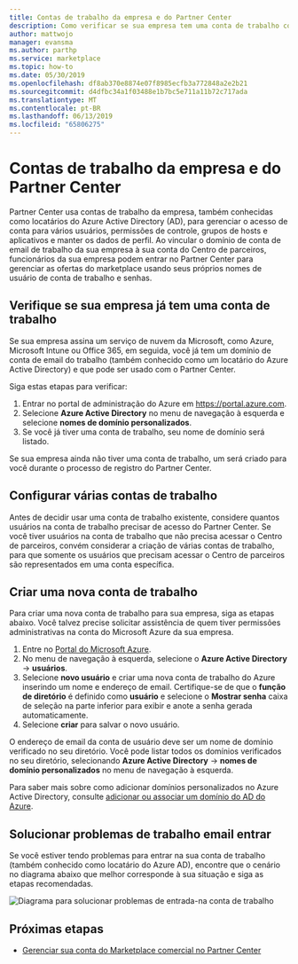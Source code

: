 ```yaml
---
title: Contas de trabalho da empresa e do Partner Center
description: Como verificar se sua empresa tem uma conta de trabalho configurado com a Microsoft, crie uma nova conta de trabalho ou configurar várias contas de trabalho para usar com o Partner Center.
author: mattwojo
manager: evansma
ms.author: parthp
ms.service: marketplace
ms.topic: how-to
ms.date: 05/30/2019
ms.openlocfilehash: df8ab370e8874e07f8985ecfb3a772848a2e2b21
ms.sourcegitcommit: d4dfbc34a1f03488e1b7bc5e711a11b72c717ada
ms.translationtype: MT
ms.contentlocale: pt-BR
ms.lasthandoff: 06/13/2019
ms.locfileid: "65806275"
---
```

# <a name="company-work-accounts-and-partner-center"></a>Contas de trabalho da empresa e do Partner Center

Partner Center usa contas de trabalho da empresa, também conhecidas como locatários do Azure Active Directory (AD), para gerenciar o acesso de conta para vários usuários, permissões de controle, grupos de hosts e aplicativos e manter os dados de perfil. Ao vincular o domínio de conta de email de trabalho da sua empresa à sua conta do Centro de parceiros, funcionários da sua empresa podem entrar no Partner Center para gerenciar as ofertas do marketplace usando seus próprios nomes de usuário de conta de trabalho e senhas.

## <a name="check-whether-your-company-already-has-a-work-account"></a>Verifique se sua empresa já tem uma conta de trabalho

Se sua empresa assina um serviço de nuvem da Microsoft, como Azure, Microsoft Intune ou Office 365, em seguida, você já tem um domínio de conta de email do trabalho (também conhecido como um locatário do Azure Active Directory) e que pode ser usado com o Partner Center.

Siga estas etapas para verificar:
1. Entrar no portal de administração do Azure em https://portal.azure.com.
2. Selecione **Azure Active Directory** no menu de navegação à esquerda e selecione **nomes de domínio personalizados**.
3. Se você já tiver uma conta de trabalho, seu nome de domínio será listado.

Se sua empresa ainda não tiver uma conta de trabalho, um será criado para você durante o processo de registro do Partner Center.

## <a name="set-up-multiple-work-accounts"></a>Configurar várias contas de trabalho

Antes de decidir usar uma conta de trabalho existente, considere quantos usuários na conta de trabalho precisar de acesso do Partner Center. Se você tiver usuários na conta de trabalho que não precisa acessar o Centro de parceiros, convém considerar a criação de várias contas de trabalho, para que somente os usuários que precisam acessar o Centro de parceiros são representados em uma conta específica.

## <a name="create-a-new-work-account"></a>Criar uma nova conta de trabalho

Para criar uma nova conta de trabalho para sua empresa, siga as etapas abaixo. Você talvez precise solicitar assistência de quem tiver permissões administrativas na conta do Microsoft Azure da sua empresa.

1. Entre no [Portal do Microsoft Azure](https://portal.azure.com).
2. No menu de navegação à esquerda, selecione o **Azure Active Directory** -> **usuários**.
3. Selecione **novo usuário** e criar uma nova conta de trabalho do Azure inserindo um nome e endereço de email. Certifique-se de que o **função de diretório** é definido como **usuário** e selecione o **Mostrar senha** caixa de seleção na parte inferior para exibir e anote a senha gerada automaticamente.
4. Selecione **criar** para salvar o novo usuário.

O endereço de email da conta de usuário deve ser um nome de domínio verificado no seu diretório. Você pode listar todos os domínios verificados no seu diretório, selecionando **Azure Active Directory** -> **nomes de domínio personalizados** no menu de navegação à esquerda.

Para saber mais sobre como adicionar domínios personalizados no Azure Active Directory, consulte [adicionar ou associar um domínio do AD do Azure](https://docs.microsoft.com/azure/active-directory/active-directory-add-domain).

## <a name="troubleshoot-work-email-sign-in"></a>Solucionar problemas de trabalho email entrar

Se você estiver tendo problemas para entrar na sua conta de trabalho (também conhecido como locatário do Azure AD), encontre que o cenário no diagrama abaixo que melhor corresponde à sua situação e siga as etapas recomendadas.

![Diagrama para solucionar problemas de entrada-na conta de trabalho](./media/onboarding-aad-flow.png)

## <a name="next-steps"></a>Próximas etapas

- [Gerenciar sua conta do Marketplace comercial no Partner Center](./manage-account.md) 
